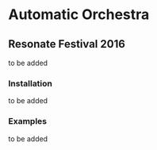 # Automatic Orchestra

## Resonate Festival 2016

to be added

### Installation

to be added

### Examples

to be added